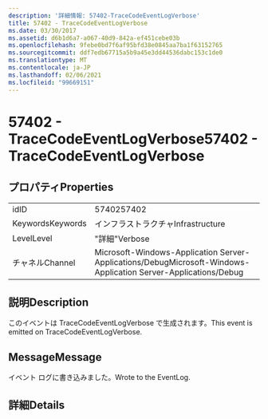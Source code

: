 ```yaml
---
description: '詳細情報: 57402-TraceCodeEventLogVerbose'
title: 57402 - TraceCodeEventLogVerbose
ms.date: 03/30/2017
ms.assetid: d6b1d6a7-a067-40d9-842a-ef451cebe03b
ms.openlocfilehash: 9febe0bd7f6af95bfd38e0845aa7ba1f63152765
ms.sourcegitcommit: ddf7edb67715a5b9a45e3dd44536dabc153c1de0
ms.translationtype: MT
ms.contentlocale: ja-JP
ms.lasthandoff: 02/06/2021
ms.locfileid: "99669151"
---
```

# <a name="57402---tracecodeeventlogverbose"></a><span data-ttu-id="e5aa3-103">57402 - TraceCodeEventLogVerbose</span><span class="sxs-lookup"><span data-stu-id="e5aa3-103">57402 - TraceCodeEventLogVerbose</span></span>

## <a name="properties"></a><span data-ttu-id="e5aa3-104">プロパティ</span><span class="sxs-lookup"><span data-stu-id="e5aa3-104">Properties</span></span>  
  
|||  
|-|-|  
|<span data-ttu-id="e5aa3-105">id</span><span class="sxs-lookup"><span data-stu-id="e5aa3-105">ID</span></span>|<span data-ttu-id="e5aa3-106">57402</span><span class="sxs-lookup"><span data-stu-id="e5aa3-106">57402</span></span>|  
|<span data-ttu-id="e5aa3-107">Keywords</span><span class="sxs-lookup"><span data-stu-id="e5aa3-107">Keywords</span></span>|<span data-ttu-id="e5aa3-108">インフラストラクチャ</span><span class="sxs-lookup"><span data-stu-id="e5aa3-108">Infrastructure</span></span>|  
|<span data-ttu-id="e5aa3-109">Level</span><span class="sxs-lookup"><span data-stu-id="e5aa3-109">Level</span></span>|<span data-ttu-id="e5aa3-110">"詳細"</span><span class="sxs-lookup"><span data-stu-id="e5aa3-110">Verbose</span></span>|  
|<span data-ttu-id="e5aa3-111">チャネル</span><span class="sxs-lookup"><span data-stu-id="e5aa3-111">Channel</span></span>|<span data-ttu-id="e5aa3-112">Microsoft-Windows-Application Server-Applications/Debug</span><span class="sxs-lookup"><span data-stu-id="e5aa3-112">Microsoft-Windows-Application Server-Applications/Debug</span></span>|  
  
## <a name="description"></a><span data-ttu-id="e5aa3-113">説明</span><span class="sxs-lookup"><span data-stu-id="e5aa3-113">Description</span></span>  

 <span data-ttu-id="e5aa3-114">このイベントは TraceCodeEventLogVerbose で生成されます。</span><span class="sxs-lookup"><span data-stu-id="e5aa3-114">This event is emitted on TraceCodeEventLogVerbose.</span></span>  
  
## <a name="message"></a><span data-ttu-id="e5aa3-115">Message</span><span class="sxs-lookup"><span data-stu-id="e5aa3-115">Message</span></span>  

 <span data-ttu-id="e5aa3-116">イベント ログに書き込みました。</span><span class="sxs-lookup"><span data-stu-id="e5aa3-116">Wrote to the EventLog.</span></span>  
  
## <a name="details"></a><span data-ttu-id="e5aa3-117">詳細</span><span class="sxs-lookup"><span data-stu-id="e5aa3-117">Details</span></span>
